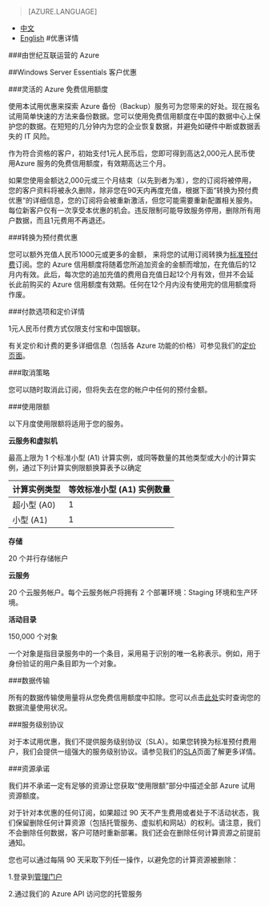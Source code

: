 <tags ms.service="legal" ms.date="" wacn.date="" wacn.lang="cn"/>

> [AZURE.LANGUAGE]
- [中文](/offers/ms-mc-azr-90p/)
- [English](/offers/ms-mc-azr-90p-en/)
#优惠详情

###由世纪互联运营的 Azure

##Windows Server Essentials 客户优惠

###灵活的 Azure 免费信用额度

使用本试用优惠来探索 Azure 备份（Backup）服务可为您带来的好处。现在报名试用简单快速的方法来备份数据。您可以使用免费信用额度在中国的数据中心上保护您的数据。在短短的几分钟内为您的企业恢复数据，并避免如硬件中断或数据丢失的 IT 风险。

作为符合资格的客户，初始支付1元人民币后，您即可得到高达2,000元人民币使用Azure 服务的免费信用额度，有效期高达三个月。

如果您使用金额达2,000元或三个月结束（以先到者为准），您的订阅将被停用，您的客户资料将被永久删除，除非您在90天内再度充值，根据下面“转换为预付费优惠“的详细信息，您的订阅将会被重新激活，但您可能需要重新配置相关服务。每位新客户仅有一次享受本优惠的机会。违反限制可能导致服务停用，删除所有用户数据，而且1元费用不再退还。

###转换为预付费优惠

您可以额外充值人民币1000元或更多的金额， 来将您的试用订阅转换为[标准预付费](https://www.azure.cn/offers/ms-mc-arz-33p)订阅。您的 Azure 信用额度将随着您所追加资金的金额而增加，在充值后的12月内有效。此后，每次您的追加充值的费用自充值日起12个月有效，但并不会延长此前购买的 Azure 信用额度有效期。任何在12个月内没有使用完的信用额度将作废。

###付款选项和定价详情

1元人民币付费方式仅限支付宝和中国银联。

有关定价和计费的更多详细信息（包括各 Azure 功能的价格）可参见我们的[定价页面](https://www.azure.cn/offers/ms-mc-arz-33p)。

###取消策略

您可以随时取消此订阅，但将失去在您的帐户中任何的预付金额。

###使用限额

以下月度使用限额将适用于您的服务。

**云服务和虚拟机**

最高上限为 1 个标准小型 (A1) 计算实例，或同等数量的其他类型或大小的计算实例，通过下列计算实例限额换算表予以确定


|计算实例类型|等效标准小型 (A1) 实例数量|
|-----------|-----------------|
|超小型 (A0)| 1 |
|小型 (A1)| 1 |

**存储**

20 个并行存储帐户

**云服务**

20 个云服务帐户。每个云服务帐户将拥有 2 个部署环境：Staging 环境和生产环境。

**活动目录**

150,000 个对象

一个对象是指目录服务中的一个条目，采用易于识别的唯一名称表示。例如，用于身份验证的用户条目即为一个对象。

###数据传输

所有的数据传输使用量将从您免费信用额度中扣除。您可以点击[此处](https://account.windowsazure.cn/Subscriptions)实时查询您的数据流量使用状况。

###服务级别协议

对于本试用优惠，我们不提供服务级别协议（SLA）。如果您转换为标准预付费用户，我们会提供一组强大的服务级别协议。请参见我们的[SLA](https://www.azure.cn/support/legal/sla/)页面了解更多详情。

###资源承诺

我们并不承诺一定有足够的资源让您获取“使用限额”部分中描述全部 Azure 试用资源额度。

对于针对本优惠的任何订阅，如果超过 90 天不产生费用或者处于不活动状态，我们保留删除任何计算资源（包括托管服务、虚拟机和网站）的权利。请注意，我们不会删除任何数据，客户可随时重新部署。我们还会在删除任何计算资源之前提前通知。

您也可以通过每隔 90 天采取下列任一操作，以避免您的计算资源被删除：

 1.登录到[管理门户](https://manage.windowsazure.cn)
 
 2.通过我们的 Azure API 访问您的托管服务


